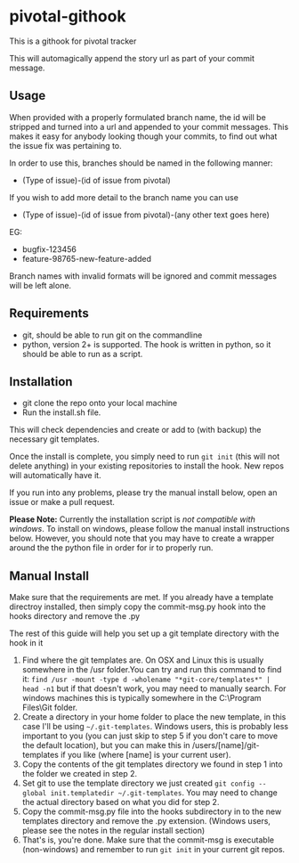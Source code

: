 # pivotal-githook
This is a githook for pivotal tracker

This will automagically append the story url as part of your commit message.

## Usage

When provided with a properly formulated branch name, the id will be stripped and turned into a url and appended to your commit messages.
This makes it easy for anybody looking though your commits, to find out what the issue fix was pertaining to.

In order to use this, branches should be named in the following manner:
- (Type of issue)-(id of issue from pivotal)

If you wish to add more detail to the branch name you can use
- (Type of issue)-(id of issue from pivotal)-(any other text goes here)

EG:
- bugfix-123456
- feature-98765-new-feature-added

Branch names with invalid formats will be ignored and commit messages will be left alone.

## Requirements
- git, should be able to run git on the commandline
- python, version 2+ is supported. The hook is written in python, so it should be able to run as a script.

## Installation

- git clone the repo onto your local machine
- Run the install.sh file.

This will check dependencies and create or add to (with backup) the necessary git templates.

Once the install is complete, you simply need to run `git init` (this will not delete anything) in your existing repositories to install the hook. New repos will automatically have it.

If you run into any problems, please try the manual install below, open an issue or make a pull request.

**Please Note:** Currently the installation script is *not compatible with windows*. To install on windows, please follow the manual install instructions below. However, you should note that you may have to create a wrapper around the the python file in order for ir to properly run.

## Manual Install

Make sure that the requirements are met. 
If you already have a template directroy installed, then simply copy the commit-msg.py hook into the hooks directory and remove the .py

The rest of this guide will help you set up a git template directory with the hook in it

1. Find where the git templates are. On OSX and Linux this is usually somewhere in the /usr folder.You can try and run this command to find it: `find /usr -mount -type d -wholename "*git-core/templates*" | head -n1` but if that doesn't work, you may need to manually search. For windows machines this is typically somewhere in the C:\Program Files\Git folder.
2. Create a directory in your home folder to place the new template, in this case I'll be using `~/.git-templates`. Windows users, this is probably less important to you (you can just skip to step 5 if you don't care to move the default location), but you can make this in /users/[name]/git-templates if you like (where [name] is your current user).
3. Copy the contents of the git templates directory we found in step 1 into the folder we created in step 2.
4. Set git to use the template directory we just created `git config --global init.templatedir ~/.git-templates`. You may need to change the actual directory based on what you did for step 2.
5. Copy the commit-msg.py file into the hooks subdirectory in to the new templates directory and remove the .py extension. (Windows users, please see the notes in the regular install section)
6. That's is, you're done. Make sure that the commit-msg is executable (non-windows) and remember to run `git init` in your current git repos.


